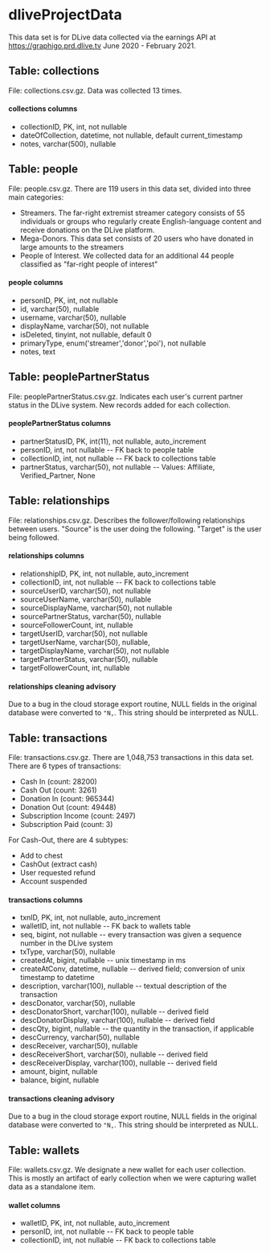 # dliveProjectData

This data set is for DLive data collected via the earnings API at https://graphigo.prd.dlive.tv June 2020 - February 2021. 

## Table: collections
File: collections.csv.gz. Data was collected 13 times. 

#### collections columns
* collectionID, PK, int, not nullable
* dateOfCollection, datetime, not nullable, default current_timestamp
* notes, varchar(500), nullable

## Table: people
File: people.csv.gz. There are 119 users in this data set, divided into three main categories:
* Streamers. The far-right extremist streamer category consists of 55 individuals or groups who regularly create English-language content and receive donations on the DLive platform. 
* Mega-Donors. This data set consists of 20 users who have donated in large amounts to the streamers
* People of Interest. We collected data for an additional 44 people classified as "far-right people of interest"

#### people columns
* personID, PK, int, not nullable
* id, varchar(50), nullable
* username, varchar(50), nullable
* displayName, varchar(50), not nullable
* isDeleted, tinyint, not nullable, default 0
* primaryType, enum('streamer','donor','poi'), not nullable
* notes, text 

## Table: peoplePartnerStatus
File: peoplePartnerStatus.csv.gz. Indicates each user's current partner status in the DLive system. New records added for each collection.

#### peoplePartnerStatus columns
* partnerStatusID, PK, int(11), not nullable, auto_increment
* personID, int, not nullable -- FK back to people table
* collectionID, int, not nullable -- FK back to collections table
* partnerStatus, varchar(50), not nullable -- Values: Affiliate, Verified_Partner, None

## Table: relationships
File: relationships.csv.gz. Describes the follower/following relationships between users. "Source" is the user doing the following. "Target" is the user being followed.

#### relationships columns
* relationshipID, PK, int, not nullable, auto_increment
* collectionID, int, not nullable -- FK back to collections table
* sourceUserID, varchar(50), not nullable 
* sourceUserName, varchar(50), nullable
* sourceDisplayName, varchar(50), not nullable
* sourcePartnerStatus, varchar(50), nullable
* sourceFollowerCount, int, nullable
* targetUserID, varchar(50), not nullable
* targetUserName, varchar(50), nullable,
* targetDisplayName, varchar(50), not nullable
* targetPartnerStatus, varchar(50), nullable
* targetFollowerCount, int, nullable

#### relationships cleaning advisory
Due to a bug in the cloud storage export routine, NULL fields in the original database were converted to ```"N,```. This string should be interpreted as NULL.

## Table: transactions
File: transactions.csv.gz. There are 1,048,753 transactions in this data set. There are 6 types of transactions:
* Cash In (count: 28200)
* Cash Out (count: 3261)
* Donation In (count: 965344)
* Donation Out (count: 49448)
* Subscription Income (count: 2497)
* Subscription Paid (count: 3)

For Cash-Out, there are 4 subtypes:
* Add to chest
* CashOut (extract cash)
* User requested refund
* Account suspended

#### transactions columns
* txnID, PK, int, not nullable, auto_increment
* walletID, int, not nullable -- FK back to wallets table
* seq, bigint, not nullable -- every transaction was given a sequence number in the DLive system
* txType, varchar(50), nullable
* createdAt, bigint, nullable -- unix timestamp in ms
* createAtConv, datetime, nullable -- derived field; conversion of unix timestamp to datetime
* description, varchar(100), nullable -- textual description of the transaction
* descDonator, varchar(50), nullable
* descDonatorShort, varchar(100), nullable -- derived field
* descDonatorDisplay, varchar(100), nullable -- derived field
* descQty, bigint, nullable -- the quantity in the transaction, if applicable
* descCurrency, varchar(50), nullable
* descReceiver, varchar(50), nullable
* descReceiverShort, varchar(50), nullable -- derived field
* descReceiverDisplay, varchar(100), nullable -- derived field
* amount, bigint, nullable
* balance, bigint, nullable

#### transactions cleaning advisory
Due to a bug in the cloud storage export routine, NULL fields in the original database were converted to ```"N,```. This string should be interpreted as NULL.

## Table: wallets
File: wallets.csv.gz. We designate a new wallet for each user collection. This is mostly an artifact of early collection when we were capturing wallet data as a standalone item.

#### wallet columns
* walletID, PK, int, not nullable, auto_increment
* personID, int, not nullable -- FK back to people table
* collectionID, int, not nullable -- FK back to collections table
